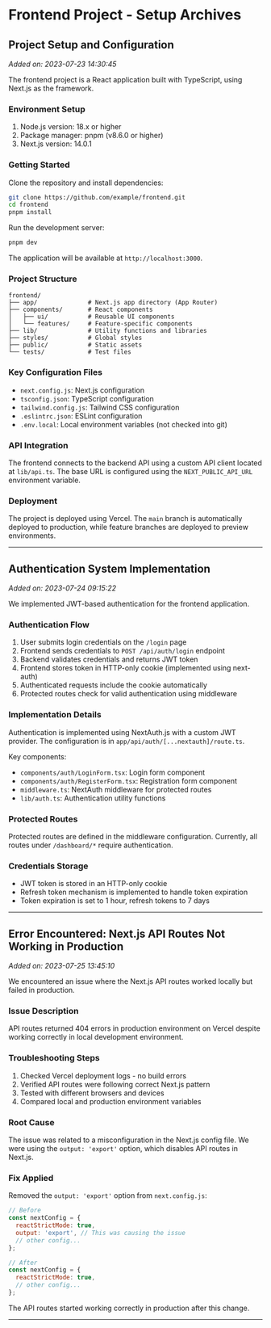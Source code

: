 # Frontend Project - Setup Archives

## Project Setup and Configuration

*Added on: 2023-07-23 14:30:45*

The frontend project is a React application built with TypeScript, using Next.js as the framework.

### Environment Setup

1. Node.js version: 18.x or higher
2. Package manager: pnpm (v8.6.0 or higher)
3. Next.js version: 14.0.1

### Getting Started

Clone the repository and install dependencies:

```bash
git clone https://github.com/example/frontend.git
cd frontend
pnpm install
```

Run the development server:

```bash
pnpm dev
```

The application will be available at `http://localhost:3000`.

### Project Structure

```
frontend/
├── app/              # Next.js app directory (App Router)
├── components/       # React components
│   ├── ui/           # Reusable UI components
│   └── features/     # Feature-specific components
├── lib/              # Utility functions and libraries
├── styles/           # Global styles
├── public/           # Static assets
└── tests/            # Test files
```

### Key Configuration Files

- `next.config.js`: Next.js configuration
- `tsconfig.json`: TypeScript configuration
- `tailwind.config.js`: Tailwind CSS configuration
- `.eslintrc.json`: ESLint configuration
- `.env.local`: Local environment variables (not checked into git)

### API Integration

The frontend connects to the backend API using a custom API client located at `lib/api.ts`. The base URL is configured using the `NEXT_PUBLIC_API_URL` environment variable.

### Deployment

The project is deployed using Vercel. The `main` branch is automatically deployed to production, while feature branches are deployed to preview environments.

---

## Authentication System Implementation

*Added on: 2023-07-24 09:15:22*

We implemented JWT-based authentication for the frontend application.

### Authentication Flow

1. User submits login credentials on the `/login` page
2. Frontend sends credentials to `POST /api/auth/login` endpoint
3. Backend validates credentials and returns JWT token
4. Frontend stores token in HTTP-only cookie (implemented using next-auth)
5. Authenticated requests include the cookie automatically
6. Protected routes check for valid authentication using middleware

### Implementation Details

Authentication is implemented using NextAuth.js with a custom JWT provider. The configuration is in `app/api/auth/[...nextauth]/route.ts`.

Key components:
- `components/auth/LoginForm.tsx`: Login form component
- `components/auth/RegisterForm.tsx`: Registration form component
- `middleware.ts`: NextAuth middleware for protected routes
- `lib/auth.ts`: Authentication utility functions

### Protected Routes

Protected routes are defined in the middleware configuration. Currently, all routes under `/dashboard/*` require authentication.

### Credentials Storage

- JWT token is stored in an HTTP-only cookie
- Refresh token mechanism is implemented to handle token expiration
- Token expiration is set to 1 hour, refresh tokens to 7 days

---

## Error Encountered: Next.js API Routes Not Working in Production

*Added on: 2023-07-25 13:45:10*

We encountered an issue where the Next.js API routes worked locally but failed in production.

### Issue Description

API routes returned 404 errors in production environment on Vercel despite working correctly in local development environment.

### Troubleshooting Steps

1. Checked Vercel deployment logs - no build errors
2. Verified API routes were following correct Next.js pattern
3. Tested with different browsers and devices
4. Compared local and production environment variables

### Root Cause

The issue was related to a misconfiguration in the Next.js config file. We were using the `output: 'export'` option, which disables API routes in Next.js.

### Fix Applied

Removed the `output: 'export'` option from `next.config.js`:

```js
// Before
const nextConfig = {
  reactStrictMode: true,
  output: 'export', // This was causing the issue
  // other config...
};

// After
const nextConfig = {
  reactStrictMode: true,
  // other config...
};
```

The API routes started working correctly in production after this change.

--- 